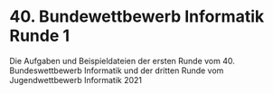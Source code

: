 # 40. Bundewettbewerb Informatik Runde 1

Die Aufgaben und Beispieldateien der ersten Runde vom 40. Bundeswettbewerb Informatik und der dritten Runde vom Jugendwettbewerb Informatik 2021
